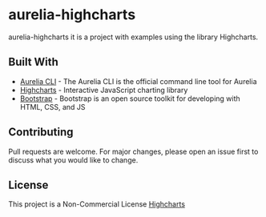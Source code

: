 # aurelia-highcharts

aurelia-highcharts it is a project with examples using the library Highcharts.

## Built With

* [Aurelia CLI](https://aurelia.io/docs/cli/basics/) - The Aurelia CLI is the official command line tool for Aurelia
* [Highcharts](https://www.highcharts.com/demo) - Interactive JavaScript charting library
* [Bootstrap](https://getbootstrap.com/docs/4.2/getting-started/download/) - Bootstrap is an open source toolkit for developing with HTML, CSS, and JS

## Contributing

Pull requests are welcome. For major changes, please open an issue first to discuss what you would like to change.

## License

This project is a Non-Commercial License [Highcharts](https://shop.highsoft.com/faq#Non-Commercial-0)
